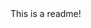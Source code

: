 ﻿<!DOCTYPE html>
<html>
<head>
    <title></title>
	<meta charset="utf-8" />
</head>
<body>
	This is a readme!
</body>
</html>

